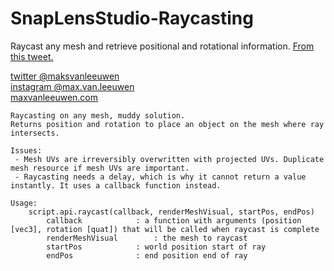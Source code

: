 # SnapLensStudio-Raycasting
Raycast any mesh and retrieve positional and rotational information. [From this tweet.](https://twitter.com/maksvanleeuwen/status/1383471889016754180)


[twitter @maksvanleeuwen](https://twitter.com/maksvanleeuwen)  
[instagram @max.van.leeuwen](https://instagram.com/max.van.leeuwen)  
[maxvanleeuwen.com](https://maxvanleeuwen.com/)  



```
Raycasting on any mesh, muddy solution.
Returns position and rotation to place an object on the mesh where ray intersects.

Issues:
 - Mesh UVs are irreversibly overwritten with projected UVs. Duplicate mesh resource if mesh UVs are important.
 - Raycasting needs a delay, which is why it cannot return a value instantly. It uses a callback function instead.

Usage:
	script.api.raycast(callback, renderMeshVisual, startPos, endPos)
		callback 			: a function with arguments (position [vec3], rotation [quat]) that will be called when raycast is complete
		renderMeshVisual 		: the mesh to raycast
		startPos 			: world position start of ray
		endPos 				: end position end of ray
